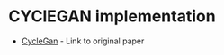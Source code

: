 # CYClEGAN implementation

* [CycleGan](https://junyanz.github.io/CycleGAN/) - Link to original paper
